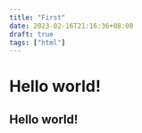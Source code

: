 ```yaml
---
title: "First"
date: 2023-02-16T21:16:36+08:00
draft: true
tags: ["html"]
---
```


# Hello world!
## Hello world!